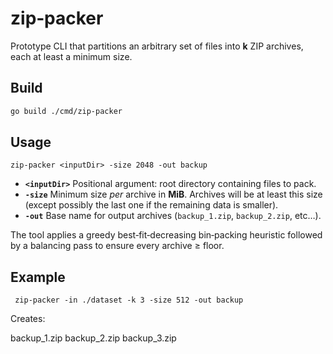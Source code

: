 # zip‑packer

Prototype CLI that partitions an arbitrary set of files into **k** ZIP archives, each at least a minimum size.

## Build

```bash
go build ./cmd/zip-packer
```

## Usage

```
zip-packer <inputDir> -size 2048 -out backup
```

* **`<inputDir>`** Positional argument: root directory containing files to pack.
* **`-size`**     Minimum size *per* archive in **MiB**. Archives will be at least this size (except possibly the last one if the remaining data is smaller).
* **`-out`**       Base name for output archives (`backup_1.zip`, `backup_2.zip`, etc…).


The tool applies a greedy best‑fit‑decreasing bin‑packing heuristic followed by a balancing pass to ensure every archive ≥ floor.

## Example


```
 zip-packer -in ./dataset -k 3 -size 512 -out backup 
 ```

Creates:

backup_1.zip
backup_2.zip
backup_3.zip




